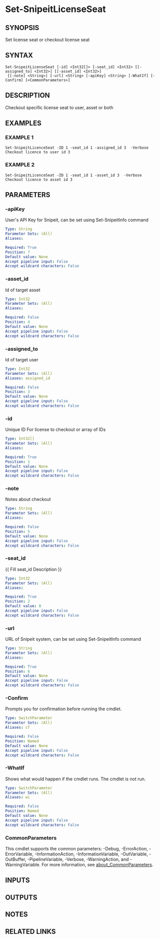 ﻿---
external help file: SnipeitPS-help.xml
Module Name: SnipeitPS
online version:
schema: 2.0.0
---

# Set-SnipeitLicenseSeat

## SYNOPSIS
Set license seat or checkout license seat

## SYNTAX

```
Set-SnipeitLicenseSeat [-id] <Int32[]> [-seat_id] <Int32> [[-assigned_to] <Int32>] [[-asset_id] <Int32>]
 [[-note] <String>] [-url] <String> [-apiKey] <String> [-WhatIf] [-Confirm] [<CommonParameters>]
```

## DESCRIPTION
Checkout specific license seat to user, asset or both

## EXAMPLES

### EXAMPLE 1
```
Set-SnipeitLicenceSeat -ID 1 -seat_id 1 -assigned_id 3  -Verbose
Checkout licence to user id 3
```

### EXAMPLE 2
```
Set-SnipeitLicenceSeat -ID 1 -seat_id 1 -asset_id 3  -Verbose
Checkout licence to asset id 3
```

## PARAMETERS

### -apiKey
User's API Key for Snipeit, can be set using Set-SnipeitInfo command

```yaml
Type: String
Parameter Sets: (All)
Aliases:

Required: True
Position: 7
Default value: None
Accept pipeline input: False
Accept wildcard characters: False
```

### -asset_id
Id of target asset

```yaml
Type: Int32
Parameter Sets: (All)
Aliases:

Required: False
Position: 4
Default value: None
Accept pipeline input: False
Accept wildcard characters: False
```

### -assigned_to
Id of target user

```yaml
Type: Int32
Parameter Sets: (All)
Aliases: assigned_id

Required: False
Position: 3
Default value: None
Accept pipeline input: False
Accept wildcard characters: False
```

### -id
Unique ID For license to checkout or array of IDs

```yaml
Type: Int32[]
Parameter Sets: (All)
Aliases:

Required: True
Position: 1
Default value: None
Accept pipeline input: False
Accept wildcard characters: False
```

### -note
Notes about checkout

```yaml
Type: String
Parameter Sets: (All)
Aliases:

Required: False
Position: 5
Default value: None
Accept pipeline input: False
Accept wildcard characters: False
```

### -seat_id
{{ Fill seat_id Description }}

```yaml
Type: Int32
Parameter Sets: (All)
Aliases:

Required: True
Position: 2
Default value: 0
Accept pipeline input: False
Accept wildcard characters: False
```

### -url
URL of Snipeit system, can be set using Set-SnipeitInfo command

```yaml
Type: String
Parameter Sets: (All)
Aliases:

Required: True
Position: 6
Default value: None
Accept pipeline input: False
Accept wildcard characters: False
```

### -Confirm
Prompts you for confirmation before running the cmdlet.

```yaml
Type: SwitchParameter
Parameter Sets: (All)
Aliases: cf

Required: False
Position: Named
Default value: None
Accept pipeline input: False
Accept wildcard characters: False
```

### -WhatIf
Shows what would happen if the cmdlet runs.
The cmdlet is not run.

```yaml
Type: SwitchParameter
Parameter Sets: (All)
Aliases: wi

Required: False
Position: Named
Default value: None
Accept pipeline input: False
Accept wildcard characters: False
```

### CommonParameters
This cmdlet supports the common parameters: -Debug, -ErrorAction, -ErrorVariable, -InformationAction, -InformationVariable, -OutVariable, -OutBuffer, -PipelineVariable, -Verbose, -WarningAction, and -WarningVariable. For more information, see [about_CommonParameters](http://go.microsoft.com/fwlink/?LinkID=113216).

## INPUTS

## OUTPUTS

## NOTES

## RELATED LINKS

